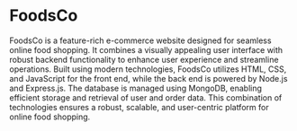 # FoodsCo

FoodsCo is a feature-rich e-commerce website designed for seamless online food shopping. It combines a visually appealing user interface with robust backend functionality to enhance user experience and streamline operations.
Built using modern technologies, FoodsCo utilizes HTML, CSS, and JavaScript for the front end, while the back end is powered by Node.js and Express.js. The database is managed using MongoDB, enabling efficient storage and retrieval of user and order data. This combination of technologies ensures a robust, scalable, and user-centric platform for online food shopping.
